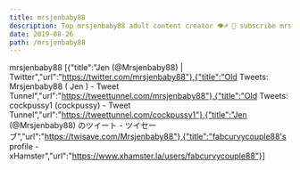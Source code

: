 ```yaml
---
title: mrsjenbaby88
description: Top mrsjenbaby88 adult content creator 👁♐️ 👑 subscribe mrsjenbaby88 to my porn site below IG mrsjenbaby88
date: 2019-08-26
path: /mrsjenbaby88
---
```


mrsjenbaby88
[{"title":"Jen (@Mrsjenbaby88) | Twitter","url":"https://twitter.com/mrsjenbaby88"},{"title":"Old Tweets: Mrsjenbaby88 (    Jen ) - Tweet Tunnel","url":"https://tweettunnel.com/mrsjenbaby88"},{"title":"Old Tweets: cockpussy1 (cockpussy) - Tweet Tunnel","url":"https://tweettunnel.com/cockpussy1"},{"title":"Jen (@Mrsjenbaby88) のツイート - ツイセーブ","url":"https://twisave.com/Mrsjenbaby88"},{"title":"fabcurvycouple88's profile - xHamster","url":"https://www.xhamster.la/users/fabcurvycouple88"}]

